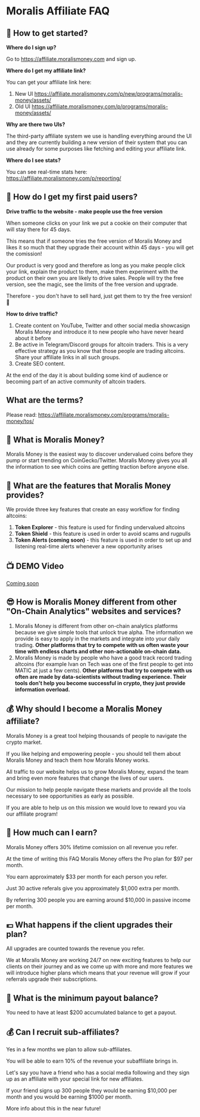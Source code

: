 # Moralis Affiliate FAQ

## 👋 How to get started?

**Where do I sign up?**

Go to https://affiliate.moralismoney.com and sign up.

**Where do I get my affiliate link?**

You can get your affiliate link here: 
1. New UI https://affiliate.moralismoney.com/p/new/programs/moralis-money/assets/
2. Old UI https://affiliate.moralismoney.com/p/programs/moralis-money/assets/

**Why are there two UIs?** 

The third-party affiliate system we use is handling everything around the UI and they are currently building a new version of their system that you can use already for some purposes like fetching and editing your affiliate link.

**Where do I see stats?**

You can see real-time stats here: https://affiliate.moralismoney.com/p/reporting/

## 💸 How do I get my first paid users?

**Drive traffic to the website - make people use the free version**

When someone clicks on your link we put a cookie on their computer that will stay there for 45 days.

This means that if someone tries the free version of Moralis Money and likes it so much that they upgrade their account within 45 days - you will get the comission!

Our product is very good and therefore as long as you make people click your link, explain the product to them, make them experiment with the product on their own you are likely to drive sales. People will try the free version, see the magic, see the limits of the free version and upgrade.

Therefore - you don't have to sell hard, just get them to try the free version! 🙌

**How to drive traffic?**

1. Create content on YouTube, Twitter and other social media showcasign Moralis Money and introduce it to new people who have never heard about it before
2. Be active in Telegram/Discord groups for altcoin traders. This is a very effective strategy as you know that those people are trading altcoins. Share your affiliate links in all such groups.
3. Create SEO content.

At the end of the day it is about building some kind of audience or becoming part of an active community of altcoin traders.

## What are the terms? 

Please read: https://affiliate.moralismoney.com/programs/moralis-money/tos/

## 🤔 What is Moralis Money?

Moralis Money is the easiest way to discover undervalued coins before they pump or start trending on CoinGecko/Twitter. Moralis Money gives you all the information to see which coins are getting traction before anyone else.

## 🤩 What are the features that Moralis Money provides?

We provide three key features that create an easy workflow for finding altcoins:

1. **Token Explorer** - this feature is used for finding undervalued altcoins
2. **Token Shield** - this feature is used in order to avoid scams and rugpulls
3. **Token Alerts (coming soon)** - this feature is used in order to set up and listening real-time alerts whenever a new opportunity arises

## 📺 DEMO Video

[Coming soon](https://www.youtube.com/watch?v=8fzV9bO56ow)

## 😎 How is Moralis Money different from other "On-Chain Analytics" websites and services? 
1. Moralis Money is different from other on-chain analytics platforms because we give simple tools that unlock true alpha. The information we provide is easy to apply in the markets and integrate into your daily trading. **Other platforms that try to compete with us often waste your time with endless charts and other non-actionable on-chain data.**
2. Moralis Money is made by people who have a good track record trading altcoins (for example Ivan on Tech was one of the first people to get into MATIC at just a few cents). **Other platforms that try to compete with us often are made by data-scientists without trading experience. Their tools don't help you become successful in crypto, they just provide information overload.**


## 💰 Why should I become a Moralis Money affiliate?

Moralis Money is a great tool helping thousands of people to navigate the crypto market.

If you like helping and empowering people - you should tell them about Moralis Money and teach them how Moralis Money works.

All traffic to our website helps us to grow Moralis Money, expand the team and bring even more features that change the lives of our users.

Our mission to help people navigate these markets and provide all the tools necessary to see opportunities as early as possible. 

If you are able to help us on this mission we would love to reward you via our affiliate program!

## 💸 How much can I earn?

Moralis Money offers 30% lifetime comission on all revenue you refer.

At the time of writing this FAQ Moralis Money offers the Pro plan for $97 per month.

You earn approximately $33 per month for each person you refer.

Just 30 active referals give you approximately $1,000 extra per month.

By referring 300 people you are earning around $10,000 in passive income per month.

## 💷 What happens if the client upgrades their plan?

All upgrades are counted towards the revenue you refer. 

We at Moralis Money are working 24/7 on new exciting features to help our clients on their journey and as we come up with more and more features we will introduce higher plans which means that your revenue will grow if your referrals upgrade their subscriptions.

## 🤑 What is the minimum payout balance?

You need to have at least $200 accumulated balance to get a payout.

## 💰 Can I recruit sub-affiliates?

Yes in a few months we plan to allow sub-affiliates.

You will be able to earn 10% of the revenue your subaffiliate brings in.

Let's say you have a friend who has a social media following and they sign up as an affiliate with your special link for new affiliates.

If your friend signs up 300 people they would be earning $10,000 per month and you would be earning $1000 per month.

More info about this in the near future!
